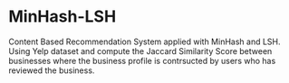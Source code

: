 # MinHash-LSH
Content Based Recommendation System applied with MinHash and LSH.
Using Yelp dataset and compute the Jaccard Similarity Score between businesses where the business profile is contrsucted by users who has reviewed the business.
